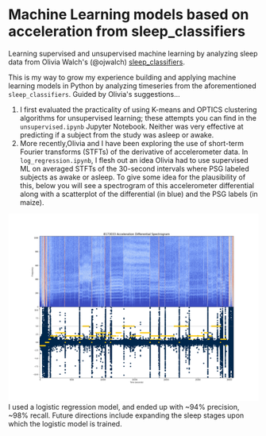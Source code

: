 # Machine Learning models based on acceleration from sleep_classifiers
Learning supervised and unsupervised machine learning by analyzing sleep data from Olivia Walch's (@ojwalch) <a href="https://github.com/ojwalch/sleep_classifiers">sleep_classifiers</a>. 

This is my way to grow my experience building and applying machine learning models in Python by analyzing timeseries from the aforementioned <code>sleep_classifiers</code>. Guided by Olivia's suggestions...
1. I first evaluated the practicality of using K-means and OPTICS clustering algorithms for unsupervised learning; these attempts you can find in the <code>unsupervised.ipynb</code> Jupyter Notebook. Neither was very effective at predicting if a subject from the study was asleep or awake. 
2. More recently,Olivia and I have been exploring the use of short-term Fourier transforms (STFTs) of the derivative of accelerometer data. In <code>log_regression.ipynb</code>, I flesh out an idea Olivia had to use supervised ML on averaged STFTs of the 30-second intervals where PSG labeled subjects as awake or asleep. To give some idea for the plausibility of this, below you will see a spectrogram of this accelerometer differential along with a scatterplot of the differential (in blue) and the PSG labels (in maize).   
<img src="Images/8173033_spectrogram_PSG.png">  
I used a logistic regression model, and ended up with ~94% precision, ~98% recall. Future directions include expanding the sleep stages upon which the logistic model is trained. 
